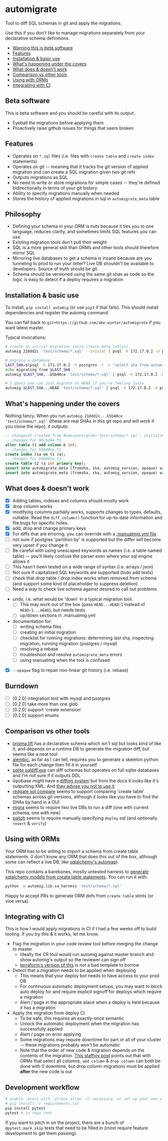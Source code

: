 # automigrate

Tool to diff SQL schemas in git and apply the migrations.

Use this if you don't like to manage migrations separately from your declarative schema definitions.

* [Warning this is beta software](#beta-software)
* [Features](#features)
* [Installation & basic use](#installation--basic-use)
* [What's happening under the covers](#whats-happening-under-the-covers)
* [What does & doesn't work](#what-does--doesnt-work)
* [Comparison vs other tools](#comparison-vs-other-tools)
* [Using with ORMs](#using-with-orms)
* [Integrating with CI](#integrating-with-ci)

## Beta software

This is beta software and you should be careful with its output.

* Eyeball the migrations before applying them
* Proactively raise github issues for things that seem broken

## Features

* Operates on `*.sql` files (i.e. files with `create table` and `create index` statements)
* Operates on git -- meaning that it tracks the git version of applied migration and can create a SQL migration given two git refs
* Outputs migrations as SQL
* No need to write or store migrations for simple cases -- they're defined bidirectionally in terms of your git history
* Ability to specify migrations manually when needed
* Stores the history of applied migrations in sql in `automigrate_meta` table

## Philosophy

* Defining your schema in your ORM is nuts because it ties you to one language, reduces clarity, and sometimes limits SQL features you can use
* Existing migration tools don't pull their weight
* SQL is a more general skill than ORMs and other tools should therefore mirror SQL
* Mirroring live databases to get a schema is insane because are you tunneling to prod to run your linter? Live DB shouldn't be available to developers. Source of truth should be git.
* Schema should be versioned using the same git shas as code so the logic is easy to detect if a deploy requires a migration

## Installation & basic use

To install, `pip install automig` (or use `pip3` if that fails). This should install dependencies and register the automig command.

You can fall back to `git+https://github.com/abe-winter/automigrate` if you want latest master.

Typical invocations:

```bash
# create an initial migration (also create meta tables)
automig 218dd2c 'test/schema/*.sql' --initial | psql -h 172.17.0.2 -U postgres --single-transaction

# migrate a database
LAST_SHA=$(psql -h 172.17.0.2 -U postgres -t -c "select sha from automigrate_meta order by id desc limit 1")
echo migrating from $LAST_SHA
automig $LAST_SHA...b5b40ce 'test/schema/*.sql' | psql -h 172.17.0.2 -U postgres --single-transaction

# I guess you can just migrate to HEAD if you're feeling lucky
automig $LAST_SHA...HEAD 'test/schema/*.sql' | psql -h 172.17.0.2 -U postgres --single-transaction
```

## What's happening under the covers

Nothing fancy. When you run `automig 218dd2c...b5b40ce 'test/schema/*.sql'` (these are real SHAs in this git repo and will work if you clone the repo), it outputs:

```sql
-- changeset created from Namespace(glob='test/schema/*.sql', initial=False, opaque=False, ref='218dd2c...b5b40ce', update_meta=False) at 2019-09-26 01:57:58.404722
-- changes for 9dcbd4e.t1
alter table t1 add column b int;
-- changes for b5b40ce.t1
create index t1a on t1 (a);
-- changes for b5b40ce.t2
create table t2 (a int primary key);
insert into automigrate_meta (fromsha, sha, automig_version, opaque) values ('218dd2c', '9dcbd4e81e9a0dd7629ed7ae82a86891a88f76f3', '0.0.10', false);
insert into automigrate_meta (fromsha, sha, automig_version, opaque) values ('9dcbd4e81e9a0dd7629ed7ae82a86891a88f76f3', 'b5b40ce718ea7241fee8d0a3826f244d21bf413c', '0.0.10', false);
```

## What does & doesn't work

* [x] Adding tables, indexes and columns should mostly work
* [x] drop column works
* [x] modifying columns partially works, supports changes to types, defaults, nullable. Read the `diff_column()` function for up-to-date information and file bugs for specific holes.
* [x] add, drop and change primary keys
* [x] For diffs that are erroring, you can override with a [.manualmig.yml file](./.manualmig.yml)
* [ ] not sure if postgres 'partition by' is supported but the differ will become very upset if you change it
* [ ] Be careful with using unescaped keywords as names (i.e. a table named table) -- you'll likely confuse the parser even where your sql engine allows it
* [ ] This hasn't been tested on a wide range of syntax (i.e. arrays / json)
* [ ] Not sure if capitalized SQL keywords are supported (todo add tests)
* [ ] check that drop table / drop index works when removed from schema (and support some kind of placeholder to suppress deletion)
* [ ] Need a way to check live schema against desired to call out problems
* undo, i.e. what would be 'down' in a typical migration tool.
  - [ ] This may work out of the box (pass `HEAD...HEAD~1` instead of `HEAD~1...HEAD`), but needs tests
  - [ ] up/down sections in .manualmig.yml
* documentation for:
  - [ ] writing schema files
  - [ ] creating an initial migration
  - [ ] checklist for running migrations: determining last sha, inspecting migration, running migration (postgres / mysql)
  - [ ] resolving a rebase
  - [ ] troubleshoot and resolve `automigrate_meta` errors
  - [ ] using manualmig when the tool is confused
* [x] `--opaque` flag to repair non-linear git history (i.e. rebase)

## Burndown

* [ ] [0.2.0] integration test with mysql and postgres
* [ ] [0.2.0] take more than one glob
* [ ] [0.2.0] support 'create extension'
* [ ] [0.2.0] support enums

## Comparison vs other tools

* [prisma lift](https://github.com/prisma/lift) has a declarative schema which *isn't* sql but looks kind of like it, and depends on a runtime DB to generate the migration diff, but seems like a neat tool
* [alembic](https://alembic.sqlalchemy.org/en/latest/tutorial.html), as far as I can tell, requires you to generate a skeleton python file for each change then fill it in yourself
* [sqlite sqldiff.exe](https://www.sqlite.org/sqldiff.html) can diff schemas but operates on full sqlite databases and I'm not sure if it outputs DDL
* liquibase might have a [diffing system](https://www.liquibase.org/documentation/diff.html) but from the docs it looks like it's outputting XML. And [they advise you not to use it](http://www.liquibase.org/2007/06/the-problem-with-database-diffs.html)
* [redgate sql compare](https://documentation.red-gate.com/sc/sql-server-management-studio-add-in/getting-started-with-the-add-in) seems to support comparing 'create table' schemas across git versions, although it looks like you have to find the SHAs by hand in a GUI
* [migra](https://github.com/djrobstep/migra) seems to require two live DBs to run a diff (one with current schema, one with new)
* [sqitch](https://sqitch.org) seems to require manually specifying `deploy` sql (and optionally `revert` & `verify`)

## Using with ORMs

Your ORM has to be willing to import a schema from create table statements. (I don't know any ORM that does this out of the box, although some can reflect a live DB, like [sqlalchemy's automap](https://docs.sqlalchemy.org/en/latest/orm/extensions/automap.html)).

This repo contains a barebones, mostly untested harness to [generate sqlalchemy models from create table statements](./automig/lib/sa_harness.py). You can run it with:

```bash
python -m automig.lib.sa_harness 'test/schema/*.sql'
```

Happy to accept PRs to generate ORM defs from `create table` stmts (or vice versa).

## Integrating with CI

This is how I would apply migrations in CI if I had a few weeks off to build tooling. If you try this & it works, let me know.

* Flag the migration in your code review tool before merging the change to master
  - Ideally the CR tool would run automig against master branch and show automig's output so the reviewer can sign off
  - [terraform's version of this](https://www.terraform.io/docs/github-actions/index.html) is not a bad template to borrow
* Detect that a migration needs to be applied when deploying
  - This means that your deploy bot needs to have access to your prod DB
  - For continuous automatic deployment setups, you may want to block auto deploy for and require explicit signoff for deploys which require a migration
  - Alert / page in the appropriate place when a deploy is held because it has a migration
* Apply the migration from deploy CI
  - To be safe, this requires an exactly-once semantic
  - Unlock the automatic deployment when the migration has successfully applied
  - Alert / page on error applying
  - Some migrations may require downtime for part or all of your cluster -- these migrations probably won't be automatic
  - Note that the order of new code & migration depends on the contents of the migration. [This staffjoy post](https://blog.staffjoy.com/dont-migrate-databases-automatically-5039ab061365?gi=3451f6178158#5822) points out that with ORMs that select all columns, `add column` & `drop column` can both be done with 0 downtime, but drop column migrations must be applied **after** the new code is out

## Development workflow

```bash
# enable .envrc with `direnv allow` if necessary, or set up your own virtualenv
# pip install -r requirements.txt
pip install pytest
pytest # in repo root
```

If you want to pitch in on the project, there are a bunch of `@pytest.mark.skip` tests that need to be filled in (most require feature development to get them passing).

